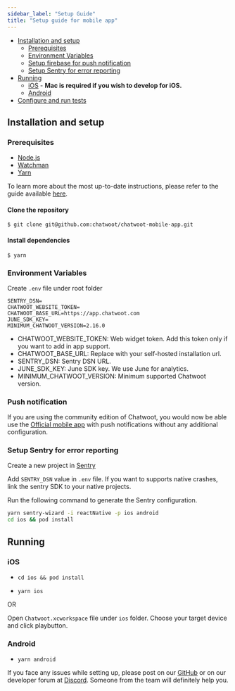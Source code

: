 ```yaml
---
sidebar_label: "Setup Guide"
title: "Setup guide for mobile app"
---
```


- [Installation and setup](#installation-and-setup)
  - [Prerequisites](#prerequisites)
  - [Environment Variables](#environment-variables)
  - [Setup firebase for push notification](#setup-firebase-for-push-notification)
  - [Setup Sentry for error reporting](#setup-sentry-for-error-reporting)
- [Running](#running)
  - [iOS](#ios) - **Mac is required if you wish to develop for iOS.**
  - [Android](#android)
- [Configure and run tests](#configure-and-run-tests)

## Installation and setup

### Prerequisites

- [Node.js](https://nodejs.org/en/download/)
- [Watchman](https://facebook.github.io/watchman/docs/install.html)
- [Yarn](https://yarnpkg.com/en/docs/install)

To learn more about the most up-to-date instructions, please refer to the guide available [here](https://reactnative.dev/docs/environment-setup?guide=native).

#### Clone the repository

`$ git clone git@github.com:chatwoot/chatwoot-mobile-app.git`

#### Install dependencies

`$ yarn`

### Environment Variables

Create `.env` file under root folder

```
SENTRY_DSN=
CHATWOOT_WEBSITE_TOKEN=
CHATWOOT_BASE_URL=https://app.chatwoot.com
JUNE_SDK_KEY=
MINIMUM_CHATWOOT_VERSION=2.16.0
```

- CHATWOOT_WEBSITE_TOKEN: Web widget token. Add this token only if you want to add in app support.
- CHATWOOT_BASE_URL: Replace with your self-hosted installation url.
- SENTRY_DSN: Sentry DSN URL.
- JUNE_SDK_KEY: June SDK key. We use June for analytics.
- MINIMUM_CHATWOOT_VERSION: Minimum supported Chatwoot version.

### Push notification

If you are using the community edition of Chatwoot, you would now be able use the [Official mobile app](https://www.chatwoot.com/mobile-apps) with push notifications without any additional configuration.

### Setup Sentry for error reporting

Create a new project in [Sentry](https://sentry.io/for/react-native/)

Add `SENTRY_DSN` value in `.env` file. If you want to supports native crashes, link the sentry SDK to your native projects.

Run the following command to generate the Sentry configuration.

```bash
yarn sentry-wizard -i reactNative -p ios android
cd ios && pod install
```

## Running

### iOS

- `cd ios && pod install`

- `yarn ios`

OR

Open `Chatwoot.xcworkspace` file under `ios` folder. Choose your target device and click playbutton.

### Android

- `yarn android`


If you face any issues while setting up, please post on our [GitHub](https://github.com/chatwoot/chatwoot) or on our developer forum at [Discord](https://discord.gg/cJXdrwS). Someone from the team will definitely help you.